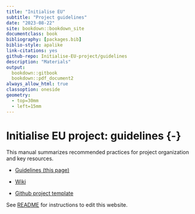 ```yaml
--- 
title: "Initialise EU"
subtitle: "Project guidelines"
date: "2023-08-22"
site: bookdown::bookdown_site
documentclass: book
bibliography: [packages.bib]
biblio-style: apalike
link-citations: yes
github-repo: Initialise-EU-project/guidelines
description: "Materials"
output:
  bookdown::gitbook
  bookdown::pdf_document2
always_allow_html: true
classoption: oneside
geometry:
  - top=30mm
  - left=15mm
---
```




# Initialise EU project: guidelines {-}


<!--![](img/logo.jpeg)-->

This manual summarizes recommended practices for project organization and key resources.


- [Guidelines (this page)](https://initialise-eu-project.github.io/guidelines/)

- [Wiki](https://github.com/INITIALISE-EU-project/guidelines/wiki)

- [Github project template](https://github.com/INITIALISE-EU-project/template)


See [README](https://github.com/INITIALISE-EU-project/guidelines/blob/main/README.md) for instructions to edit this website.
















